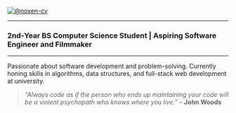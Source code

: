 [![@noxen-cv](https://raw.githubusercontent.com/noxen-cv/noxen-cv/main/assets/banner.gif)](https://www.linkedin.com/in/christian-valenzuela-b68b92344/)

--- 

### 2nd‑Year BS Computer Science Student | Aspiring Software Engineer and Filmmaker

---

Passionate about software development and problem-solving. Currently honing skills in algorithms, data structures, and full-stack web development at university.  


> _“Always code as if the person who ends up maintaining your code will be a violent psychopath who knows where you live.”_ – **John Woods**

